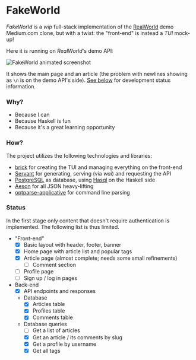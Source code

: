 # FakeWorld #

_FakeWorld_ is a _wip_ full-stack implementation of the
[RealWorld](https://github.com/gothinkster/realworld) demo Medium.com
clone, but with a twist: the "front-end" is instead a _TUI_ mock-up!

Here it is running on _RealWorld_'s demo API:

![FakeWorld animated screenshot](https://user-images.githubusercontent.com/6893125/217037860-b4ba632e-4878-49c0-836c-86ed91a1a185.gif)

It shows the main page and an article (the problem with newlines showing as `\n` is on the demo API's side). [See below](#status) for development status information.

### Why? ###

- Because I can
- Because Haskell is fun
- Because it's a great learning opportunity

### How? ###

The project utilizes the following technologies and libraries:

- [brick](https://github.com/jtdaugherty/brick/) for creating the TUI
  and managing everything on the front-end
- [Servant](https://github.com/haskell-servant/servant) for
  generating, serving (via _wai_) and requesting the API
- [PostgreSQL](https://www.postgresql.org/) as database, using
  [Hasql](https://github.com/nikita-volkov/hasql/) on the Haskell side
- [Aeson](https://github.com/haskell/aeson/) for all JSON heavy-lifting
- [optparse-applicative](https://github.com/pcapriotti/optparse-applicative)
  for command line parsing

### Status ###

In the first stage only content that doesn't require authentication is implemented. The following list is thus limited.

- "Front-end"
  - [x] Basic layout with header, footer, banner
  - [x] Home page with article list and popular tags
  - [x] Article page (almost complete; needs some small refinements)
    - [ ] Comment section
  - [ ] Profile page
  - [ ] Sign up / log in pages

- Back-end
  - [x] API endpoints and responses
  - Database
    - [x] Articles table
    - [x] Profiles table
    - [x] Comments table
  - Database queries
    - [ ] Get a list of articles
    - [x] Get an article / its comments by slug
    - [x] Get a profile by username
    - [x] Get all tags

